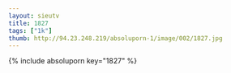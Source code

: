 ```yaml
--- 
layout: sieutv
title: 1827
tags: ["1k"]
thumb: http://94.23.248.219/absoluporn-1/image/002/1827.jpg
---
```

{% include absoluporn key="1827" %} 
